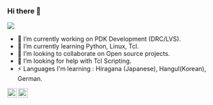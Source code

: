 ### Hi there 👋

![](https://komarev.com/ghpvc/?username=iamkrvikash)

<!--
**
**
**iamkrvikash/iamkrvikash** is a ✨ _special_ ✨ repository because its `README.md` (this file) appears on your GitHub profile.
![github stats](https://github-readme-stats.vercel.app/api?username=iamkrvikash&theme=merko&show_icons=true&hide_border=true)
-->

- 🔭 I’m currently working on PDK Development (DRC/LVS).
- 🌱 I’m currently learning Python, Linux, Tcl.
- 👯 I’m looking to collaborate on Open source projects.
- 🤔 I’m looking for help with Tcl Scripting.
- ⚡ Languages I'm learning : Hiragana (Japanese), Hangul(Korean), German. 
 
<a href="https://twitter.com/iamkrvikash">
  <img align="left" alt="Vikash Kumar | Twitter" width="22px" src="https://raw.githubusercontent.com/peterthehan/peterthehan/master/assets/twitter.svg" />
</a>
<a href="https://www.linkedin.com/in/iamkrvikash/">
  <img align="left" alt="Vikash's LinkedIN" width="22px" src="https://raw.githubusercontent.com/peterthehan/peterthehan/master/assets/linkedin.svg" />
</a>

